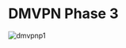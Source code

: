 # DMVPN Phase 3

![dmvpnp1](https://user-images.githubusercontent.com/31813625/35468221-abd8c7d0-02e7-11e8-8fd5-231801b22396.png)


